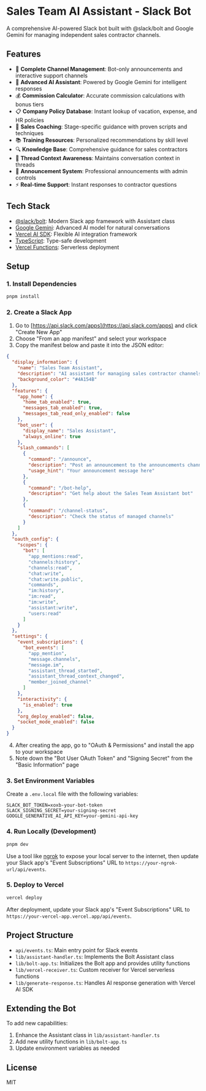 # Sales Team AI Assistant - Slack Bot

A comprehensive AI-powered Slack bot built with @slack/bolt and Google Gemini for managing independent sales contractor channels.

## Features

- 🏢 **Complete Channel Management**: Bot-only announcements and interactive support channels
- 🤖 **Advanced AI Assistant**: Powered by Google Gemini for intelligent responses
- 💰 **Commission Calculator**: Accurate commission calculations with bonus tiers
- 📋 **Company Policy Database**: Instant lookup of vacation, expense, and HR policies
- 🎯 **Sales Coaching**: Stage-specific guidance with proven scripts and techniques
- 📚 **Training Resources**: Personalized recommendations by skill level
- 🔍 **Knowledge Base**: Comprehensive guidance for sales contractors
- 🧵 **Thread Context Awareness**: Maintains conversation context in threads
- 📢 **Announcement System**: Professional announcements with admin controls
- ⚡ **Real-time Support**: Instant responses to contractor questions

## Tech Stack

- [@slack/bolt](https://slack.dev/bolt-js): Modern Slack app framework with Assistant class
- [Google Gemini](https://ai.google.dev/): Advanced AI model for natural conversations
- [Vercel AI SDK](https://sdk.vercel.ai/docs): Flexible AI integration framework
- [TypeScript](https://www.typescriptlang.org/): Type-safe development
- [Vercel Functions](https://vercel.com/docs/functions): Serverless deployment

## Setup

### 1. Install Dependencies

```bash
pnpm install
```

### 2. Create a Slack App

1. Go to [https://api.slack.com/apps](https://api.slack.com/apps) and click "Create New App"
2. Choose "From an app manifest" and select your workspace
3. Copy the manifest below and paste it into the JSON editor:

```json
{
  "display_information": {
    "name": "Sales Team Assistant",
    "description": "AI assistant for managing sales contractor channels",
    "background_color": "#4A154B"
  },
  "features": {
    "app_home": {
      "home_tab_enabled": true,
      "messages_tab_enabled": true,
      "messages_tab_read_only_enabled": false
    },
    "bot_user": {
      "display_name": "Sales Assistant",
      "always_online": true
    },
    "slash_commands": [
      {
        "command": "/announce",
        "description": "Post an announcement to the announcements channel",
        "usage_hint": "Your announcement message here"
      },
      {
        "command": "/bot-help",
        "description": "Get help about the Sales Team Assistant bot"
      },
      {
        "command": "/channel-status",
        "description": "Check the status of managed channels"
      }
    ]
  },
  "oauth_config": {
    "scopes": {
      "bot": [
        "app_mentions:read",
        "channels:history",
        "channels:read",
        "chat:write",
        "chat:write.public",
        "commands",
        "im:history",
        "im:read",
        "im:write",
        "assistant:write",
        "users:read"
      ]
    }
  },
  "settings": {
    "event_subscriptions": {
      "bot_events": [
        "app_mention",
        "message.channels",
        "message.im",
        "assistant_thread_started",
        "assistant_thread_context_changed",
        "member_joined_channel"
      ]
    },
    "interactivity": {
      "is_enabled": true
    },
    "org_deploy_enabled": false,
    "socket_mode_enabled": false
  }
}
```

4. After creating the app, go to "OAuth & Permissions" and install the app to your workspace
5. Note down the "Bot User OAuth Token" and "Signing Secret" from the "Basic Information" page

### 3. Set Environment Variables

Create a `.env.local` file with the following variables:

```
SLACK_BOT_TOKEN=xoxb-your-bot-token
SLACK_SIGNING_SECRET=your-signing-secret
GOOGLE_GENERATIVE_AI_API_KEY=your-gemini-api-key
```

### 4. Run Locally (Development)

```bash
pnpm dev
```

Use a tool like [ngrok](https://ngrok.com/) to expose your local server to the internet, then update your Slack app's "Event Subscriptions" URL to `https://your-ngrok-url/api/events`.

### 5. Deploy to Vercel

```bash
vercel deploy
```

After deployment, update your Slack app's "Event Subscriptions" URL to `https://your-vercel-app.vercel.app/api/events`.

## Project Structure

- `api/events.ts`: Main entry point for Slack events
- `lib/assistant-handler.ts`: Implements the Bolt Assistant class
- `lib/bolt-app.ts`: Initializes the Bolt app and provides utility functions
- `lib/vercel-receiver.ts`: Custom receiver for Vercel serverless functions
- `lib/generate-response.ts`: Handles AI response generation with Vercel AI SDK

## Extending the Bot

To add new capabilities:

1. Enhance the Assistant class in `lib/assistant-handler.ts`
2. Add new utility functions in `lib/bolt-app.ts`
3. Update environment variables as needed

## License

MIT
